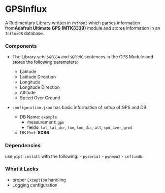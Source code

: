 GPSInflux
=========

A Rudimentary Library written in `Python3` which parses information from**Adafruit Ultimate GPS (MTK3339)** module and stores information in an `InfluxDB` database.

### Components

-	The Library sets `$GPGGA` and `$GPRMC` sentences in the GPS Module and stores the following parameters:

	-	Latitude
	-	Latitude Direction
	-	Longitude
	-	Longitude Direction
	-	Altitude
	-	Speed Over Ground

-	`configuration.json` has basic information of setup of GPS and DB

	-	DB Name: `example`
		-	measurement: `gps`
		-	fields: `lat`, `lat_dir`, `lon`, `lon_dir`, `alt`, `spd_over_grnd`
	-	DB Port: **8086**

### Dependencies

use `pip3 install` with the following: - `pyserial` - `pynmea2` - `influxdb`

### What it Lacks

-	proper `Exception` handling
-	Logging configuration
